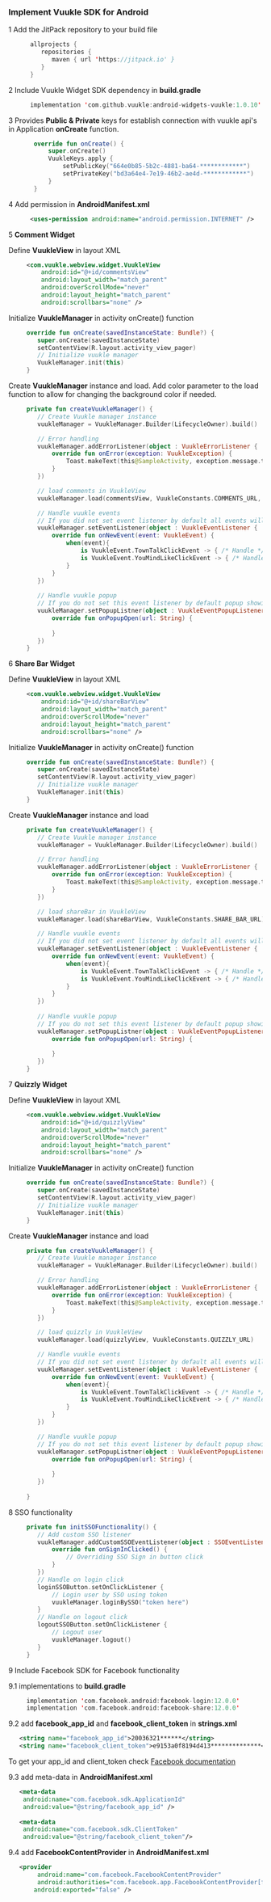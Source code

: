 ### **Implement Vuukle SDK for Android**


   1 Add the JitPack repository to your build file
   ```kotlin 
         allprojects {
            repositories {
               maven { url 'https://jitpack.io' } 
            }
         }
   ```


   2 Include Vuukle Widget SDK dependency in **build.gradle**
   ```kotlin
         implementation 'com.github.vuukle:android-widgets-vuukle:1.0.10'
   ```

   3 Provides **Public & Private** keys for establish connection with vuukle api's in Application **onCreate** function.
   ```kotlin
          override fun onCreate() {
              super.onCreate()
              VuukleKeys.apply {
                  setPublicKey("664e0b85-5b2c-4881-ba64-************")
                  setPrivateKey("bd3a64e4-7e19-46b2-ae4d-************")
              }
          }
   ```


   4 Add permission in **AndroidManifest.xml**
   ```xml
         <uses-permission android:name="android.permission.INTERNET" />
   ```

   5 **Comment Widget**

   Define **VuukleView** in layout XML
   ```xml
        <com.vuukle.webview.widget.VuukleView
            android:id="@+id/commentsView"
            android:layout_width="match_parent"
            android:overScrollMode="never"
            android:layout_height="match_parent"
            android:scrollbars="none" />
   ```

   Initialize **VuukleManager** in activity onCreate() function
   ```kotlin 
        override fun onCreate(savedInstanceState: Bundle?) {
           super.onCreate(savedInstanceState)
           setContentView(R.layout.activity_view_pager)
           // Initialize vuukle manager
           VuukleManager.init(this)
        }
   ```


   Create **VuukleManager** instance and load. Add color parameter to the load function to allow for changing the background color if needed.
   ```kotlin
        private fun createVuukleManager() {
           // Create Vuukle manager instance
           vuukleManager = VuukleManager.Builder(LifecycleOwner).build()
   
           // Error handling
           vuukleManager.addErrorListener(object : VuukleErrorListener {
               override fun onError(exception: VuukleException) {
                   Toast.makeText(this@SampleActivity, exception.message.toString(), Toast.LENGTH_LONG).show()
               }
           })
   
           // load comments in VuukleView
           vuukleManager.load(commentsView, VuukleConstants.COMMENTS_URL, "#FFFF00")
   
           // Handle vuukle events
           // If you did not set event listener by default all events will be handled by VuukleManager
           vuukleManager.setEventListener(object : VuukleEventListener {
               override fun onNewEvent(event: VuukleEvent) {
                   when(event){
                       is VuukleEvent.TownTalkClickEvent -> { /* Handle */ }
                       is VuukleEvent.YouMindLikeClickEvent -> { /* Handle */ }
                   }
               }
           })
    
           // Handle vuukle popup
           // If you do not set this event listener by default popup showing event will be handled by VuukleManager
           vuukleManager.setPopupListner(object : VuukleEventPopupListener{
               override fun onPopupOpen(url: String) {
                    
               }
           })
        }
   ```

   6 **Share Bar Widget**

   Define **VuukleView** in layout XML
   ```xml
        <com.vuukle.webview.widget.VuukleView
            android:id="@+id/shareBarView"
            android:layout_width="match_parent"
            android:overScrollMode="never"
            android:layout_height="match_parent"
            android:scrollbars="none" />
   ```

   Initialize **VuukleManager** in activity onCreate() function
   ```kotlin 
        override fun onCreate(savedInstanceState: Bundle?) {
           super.onCreate(savedInstanceState)
           setContentView(R.layout.activity_view_pager)
           // Initialize vuukle manager
           VuukleManager.init(this)
        }
   ```


   Create **VuukleManager** instance and load
   ```kotlin
        private fun createVuukleManager() {
           // Create Vuukle manager instance
           vuukleManager = VuukleManager.Builder(LifecycleOwner).build()
   
           // Error handling
           vuukleManager.addErrorListener(object : VuukleErrorListener {
               override fun onError(exception: VuukleException) {
                   Toast.makeText(this@SampleActivity, exception.message.toString(), Toast.LENGTH_LONG).show()
               }
           })
   
           // load shareBar in VuukleView
           vuukleManager.load(shareBarView, VuukleConstants.SHARE_BAR_URL)
   
           // Handle vuukle events
           // If you did not set event listener by default all events will be handled by VuukleManager
           vuukleManager.setEventListener(object : VuukleEventListener {
               override fun onNewEvent(event: VuukleEvent) {
                   when(event){
                       is VuukleEvent.TownTalkClickEvent -> { /* Handle */ }
                       is VuukleEvent.YouMindLikeClickEvent -> { /* Handle */ }
                   }
               }
           })
    
           // Handle vuukle popup
           // If you do not set this event listener by default popup showing event will be handled by VuukleManager
           vuukleManager.setPopupListner(object : VuukleEventPopupListener{ 
               override fun onPopupOpen(url: String) {
        
               }
           })
        }
   ```

   7 **Quizzly Widget**

   Define **VuukleView** in layout XML
   ```xml
        <com.vuukle.webview.widget.VuukleView
            android:id="@+id/quizzlyView"
            android:layout_width="match_parent"
            android:overScrollMode="never"
            android:layout_height="match_parent"
            android:scrollbars="none" />
   ```

   Initialize **VuukleManager** in activity onCreate() function
   ```kotlin 
        override fun onCreate(savedInstanceState: Bundle?) {
           super.onCreate(savedInstanceState)
           setContentView(R.layout.activity_view_pager)
           // Initialize vuukle manager
           VuukleManager.init(this)
        }
   ```


   Create **VuukleManager** instance and load
   ```kotlin
        private fun createVuukleManager() {
           // Create Vuukle manager instance
           vuukleManager = VuukleManager.Builder(LifecycleOwner).build()
   
           // Error handling
           vuukleManager.addErrorListener(object : VuukleErrorListener {
               override fun onError(exception: VuukleException) {
                   Toast.makeText(this@SampleActivity, exception.message.toString(), Toast.LENGTH_LONG).show()
               }
           })
   
           // load quizzly in VuukleView
           vuukleManager.load(quizzlyView, VuukleConstants.QUIZZLY_URL)
   
           // Handle vuukle events
           // If you did not set event listener by default all events will be handled by VuukleManager
           vuukleManager.setEventListener(object : VuukleEventListener {
               override fun onNewEvent(event: VuukleEvent) {
                   when(event){
                       is VuukleEvent.TownTalkClickEvent -> { /* Handle */ }
                       is VuukleEvent.YouMindLikeClickEvent -> { /* Handle */ }
                   }
               }
           })

           // Handle vuukle popup
           // If you do not set this event listener by default popup showing event will be handled by VuukleManager
           vuukleManager.setPopupListner(object : VuukleEventPopupListener{ 
               override fun onPopupOpen(url: String) {
               
               } 
           })
    
        }
   ```


   8 SSO  functionality
   ```kotlin
        private fun initSSOFunctionality() {
           // Add custom SSO listener
           vuukleManager.addCustomSSOEventListener(object : SSOEventListener {
               override fun onSignInClicked() {
                   // Overriding SSO Sign in button click
               }
           })
           // Handle on login click
           loginSSOButton.setOnClickListener {
               // Login user by SSO using token
               vuukleManager.loginBySSO("token here")
           }
           // Handle on logout click
           logoutSSOButton.setOnClickListener {
               // Logout user
               vuukleManager.logout()
           }
        }
   ```


   9 Include Facebook SDK for Facebook functionality

   9.1  implementations to **build.gradle**
   ```kotlin
        implementation 'com.facebook.android:facebook-login:12.0.0'
        implementation 'com.facebook.android:facebook-share:12.0.0'
   ```

   9.2 add **facebook_app_id** and **facebook_client_token** in **strings.xml**
   ```xml
      <string name="facebook_app_id">20036321******</string>
      <string name="facebook_client_token">e9153a0f8194d413**************</string>
   ```

   To get your app_id and client_token check  [Facebook documentation](https://developers.facebook.com/docs/facebook-login/android/)

   9.3 add meta-data in **AndroidManifest.xml**
   ```xml
      <meta-data
       android:name="com.facebook.sdk.ApplicationId"
       android:value="@string/facebook_app_id" />
      
      <meta-data
       android:name="com.facebook.sdk.ClientToken"
       android:value="@string/facebook_client_token"/>
   ```

   9.4 add **FacebookContentProvider** in **AndroidManifest.xml**
   ```xml
      <provider
           android:name="com.facebook.FacebookContentProvider"
           android:authorities="com.facebook.app.FacebookContentProvider[facebook_app_id]"
          android:exported="false" />
   ```